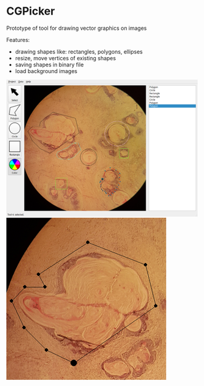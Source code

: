 # CGPicker
Prototype of tool for drawing vector graphics on images

Features:
- drawing shapes like: rectangles, polygons, ellipses
- resize, move vertices of existing shapes
- saving shapes in binary file
- load background images

![App demonstration](./doc/screenshot.png)
![Moving vertices](./doc/gk2.gif)
